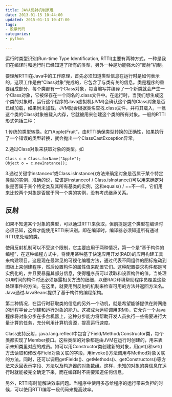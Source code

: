 ```yaml
---
title: JAVA反射机制原理
date: 2013-01-15 10:44:00
updated: 2015-01-13 10:47:00
tags: 
- 股票代码
categories: 
- python

---
```

运行时类型识别(Run-time Type Identification, RTTI)主要有两种方式，一种是我们在编译时和运行时已经知道了所有的类型，另外一种是功能强大的“反射”机制。

要理解RTTI在Java中的工作原理，首先必须知道类型信息在运行时是如何表示的，这项工作是由“Class对象”完成的，它包含了与类有关的信息。类是程序的重要组成部分，每个类都有一个Class对象，每当编写并编译了一个新类就会产生一个Class对象，它被保存在一个同名的.class文件中。在运行时，当我们想生成这个类的对象时，运行这个程序的Java虚拟机(JVM)会确认这个类的Class对象是否已经加载，如果尚未加载，JVM就会根据类名查找.class文件，并将其载入，一旦这个类的Class对象被载入内存，它就被用来创建这个类的所有对象。一般的RTTI形式包括三种：


<!--more-->


1.传统的类型转换。如“(Apple)Fruit”，由RTTI确保类型转换的正确性，如果执行了一个错误的类型转换，就会抛出一个ClassCastException异常。

2.通过Class对象来获取对象的类型。如

    Class c = Class.forName("Apple");
    Object o = c.newInstance();

3.通过关键字instanceof或Class.isInstance()方法来确定对象是否属于某个特定类型的实例，准确的说，应该是instanceof / Class.isInstance()可以用来确定对象是否属于某个特定类及其所有基类的实例，这和equals() / ==不一样，它们用来比较两个对象是否属于同一个类的实例，没有考虑继承关系。
## 反射 ##

 如果不知道某个对象的类型，可以通过RTTI来获取，但前提是这个类型在编译时必须已知，这样才能使用RTTI来识别。即在编译时，编译器必须知道所有通过RTTI来处理的类。

使用反射机制可以不受这个限制，它主要应用于两种情况，第一个是“基于构件的编程”，在这种编程方式中，将使用某种基于快速应用开发(RAD)的应用构建工具来构建项目。这是现在最常见的可视化编程方法，通过代表不同组件的图标拖动到图板上来创建程序，然后设置构件的属性值来配置它们。这种配置要求构件都是可实例化的，并且要暴露其部分信息，使得程序员可以读取和设置构件的值。当处理GUI时间的构件时还必须暴露相关方法的细细，以便RAD环境帮助程序员覆盖这些处理事件的方法。在这里，就要用到反射的机制来检查可用的方法并返回方法名。Java通过JavaBeans提供了基于构件的编程架构。

第二种情况，在运行时获取类的信息的另外一个动机，就是希望能够提供在跨网络的远程平台上创建和运行对象的能力。这被成为远程调用(RMI)，它允许一个Java程序将对象分步在多台机器上，这种分步能力将帮助开发人员执行一些需要进行大量计算的任务，充分利用计算机资源，提高运行速度。

Class支持反射，java.lang.reflect中包含了Field/Method/Constructor类，每个类都实现了Member接口。这些类型的对象都是由JVM在运行时创建的，用来表示未知类里对应的成员。如可以用Constructor类创建新的对象，用get()和set()方法读取和修改与Field对象关联的字段，用invoke()方法调用与Method对象关联的方法。同时，还可以调用getFields()、getMethods()、getConstructors()等方法来返回表示字段、方法以及构造器的对象数组。这样，未知的对象的类信息在运行时就能被完全确定下来，而在编译时不需要知道任何信息。

另外，RTTI有时能解决效率问题。当程序中使用多态给程序的运行带来负担的时候，可以使用RTTI编写一段代码来提高效率。
